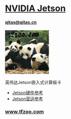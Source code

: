 ﻿# [NVIDIA Jetson](https://github.com/tfzoo/Jetson) 
#### qitas@qitas.cn
[![sites](tfzoo/tfzoo.png)](http://www.tfzoo.com)

英伟达Jetson嵌入式计算板卡

* [Jetson硬件参考](https://github.com/sochub/Jetson)  
* [Jetson营运参考](https://github.com/dusty-nv)  

###  www.tfzoo.com



